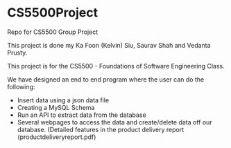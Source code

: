 # CS5500Project
Repo for CS5500 Group Project

This project is done my Ka Foon (Kelvin) Siu, Saurav Shah and Vedanta Prusty.

This project is for the CS5500 - Foundations of Software Engineering Class. 

We have designed an end to end program where the user can do the following:
  - Insert data using a json data file
  - Creating a MySQL Schema
  - Run an API to extract data from the database
  - Several webpages to access the data and create/delete data off our database. (Detailed features in the product delivery report (productdeliveryreport.pdf)
  

